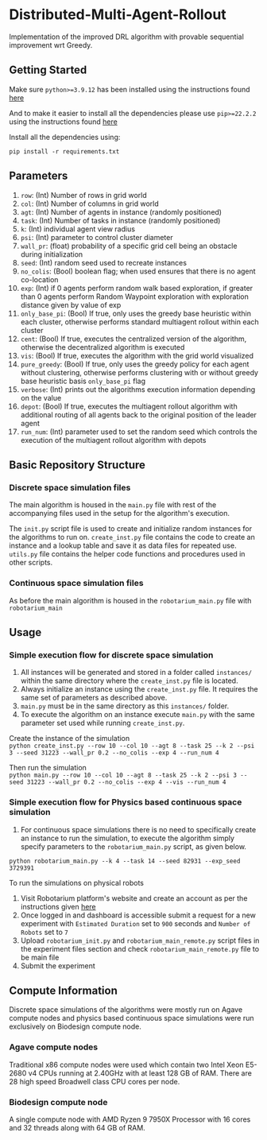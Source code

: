 # Distributed-Multi-Agent-Rollout
Implementation of the improved DRL algorithm with provable sequential improvement wrt Greedy. 

## Getting Started
Make sure `python>=3.9.12` has been installed using the instructions found [here](https://www.python.org/downloads/release/python-3100/)

And to make it easier to install all the dependencies please use `pip>=22.2.2` using the instructions found [here](https://pip.pypa.io/en/stable/installation/)

Install all the dependencies using:
```
pip install -r requirements.txt
```

## Parameters

1. `row`: (Int) Number of rows in grid world
2. `col`: (Int) Number of columns in grid world
3. `agt`: (Int) Number of agents in instance (randomly positioned)
4. `task`: (Int) Number of tasks in instance (randomly positioned)
5. `k`: (Int) individual agent view radius
6. `psi`: (Int) parameter to control cluster diameter
7. `wall_pr`: (float) probability of a specific grid cell being an obstacle during initialization
8. `seed`: (Int) random seed used to recreate instances
9. `no_colis`: (Bool) boolean flag; when used ensures that there is no agent co-location
10. `exp`: (Int) if 0 agents perform random walk based exploration, if greater than 0 agents perform Random Waypoint exploration with exploration distance given by value of exp
11. `only_base_pi`: (Bool) If true, only uses the greedy base heuristic within each cluster, otherwise performs standard multiagent rollout within each cluster
12. `cent`: (Bool) If true, executes the centralized version of the algorithm, otherwise the decentralized algorithm is executed
13. `vis`: (Bool) If true, executes the algorithm with the grid world visualized
14. `pure_greedy`: (Bool) If true, only uses the greedy policy for each agent without clustering, otherwise performs clustering with or without greedy base heuristic basis `only_base_pi` flag
15. `verbose`: (Int) prints out the algorithms execution information depending on the value
16. `depot`: (Bool) If true, executes the multiagent rollout algorithm with additional routing of all agents back to the original position of the leader agent
17. `run_num`: (Int) parameter used to set the random seed which controls the execution of the multiagent rollout algorithm with depots

## Basic Repository Structure 
### Discrete space simulation files
The main algorithm is housed in the `main.py` file with rest of the accompanying files used in the setup for the algorithm's execution.

The `init.py` script file is used to create and initialize random instances for the algorithms to run on. `create_inst.py` file contains the code to create an instance and a lookup table and save it as data files for repeated use. `utils.py` file contains the helper code functions and procedures used in other scripts.

### Continuous space simulation files
As before the main algorithm is housed in the `robotarium_main.py` file with `robotarium_main`
## Usage

### Simple execution flow for discrete space simulation
1. All instances will be generated and stored in a folder called `instances/` within the same directory where the `create_inst.py` file is located. 
2. Always initialize an instance using the `create_inst.py` file. It requires the same set of parameters as described above. 
3. `main.py` must be in the same directory as this `instances/` folder.
4. To execute the algorithm on an instance execute `main.py` with the same parameter set used while running `create_inst.py`.<br>

Create the instance of the simulation<br>
`python create_inst.py --row 10 --col 10 --agt 8 --task 25 --k 2 --psi 3 --seed 31223 --wall_pr 0.2 --no_colis --exp 4 --run_num 4`<br>

Then run the simulation<br>
`python main.py --row 10 --col 10 --agt 8 --task 25 --k 2 --psi 3 --seed 31223 --wall_pr 0.2 --no_colis --exp 4 --vis --run_num 4`<br>

### Simple execution flow for Physics based continuous space simulation
1. For continuous space simulations there is no need to specifically create an instance to run the simulation, to execute the algorithm simply specify parameters to the `robotarium_main.py` script, as given below.<br>

`python robotarium_main.py --k 4 --task 14 --seed 82931 --exp_seed 3729391`

To run the simulations on physical robots
1. Visit Robotarium platform's website and create an account as per the instructions given [here](https://www.robotarium.gatech.edu/get_started)
2. Once logged in and dashboard is accessible submit a request for a new experiment with `Estimated Duration` set to `900` seconds and `Number of Robots` set to `7`
3. Upload `robotarium_init.py` and `robotarium_main_remote.py` script files in the experiment files section and check `robotarium_main_remote.py` file to be main file
4. Submit the experiment

## Compute Information

Discrete space simulations of the algorithms were mostly run on Agave compute nodes and physics based continuous space simulations were run exclusively on Biodesign compute node.

### Agave compute nodes
Traditional x86 compute nodes were used which contain two Intel Xeon E5-2680 v4 CPUs running at 2.40GHz with at least 128 GB of RAM. There are 28 high speed Broadwell class CPU cores per node.

### Biodesign compute node
A single compute node with AMD Ryzen 9 7950X Processor with 16 cores and 32 threads along with 64 GB of RAM.

